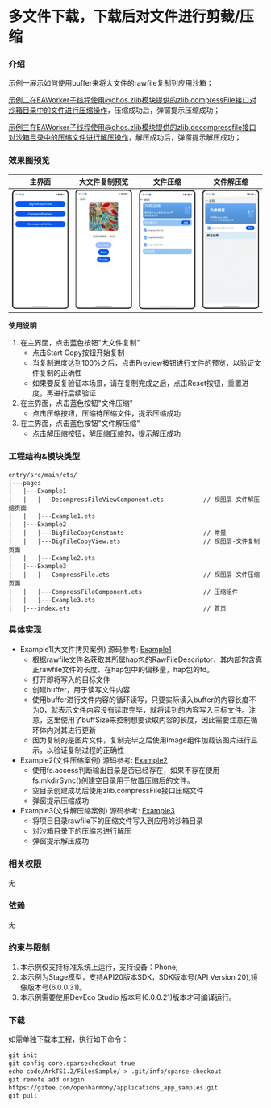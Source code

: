 
# 多文件下载，下载后对文件进行剪裁/压缩

### 介绍
示例一展示如何使用buffer来将大文件的rawfile复制到应用沙箱；

示例二在EAWorker子线程使用@ohos.zlib模块提供的zlib.compressFile接口对沙箱目录中的文件进行压缩操作，压缩成功后，弹窗提示压缩成功；

示例三在EAWorker子线程使用@ohos.zlib模块提供的zlib.decompressfile接口对沙箱目录中的压缩文件进行解压操作，解压成功后，弹窗提示解压成功；

### 效果图预览
| 主界面                                                 |  大文件复制预览 | 文件压缩   |  文件解压缩  |                                                                   
|-------------------------------------------------------|----------------------------------------------------------------------------------------------------------------------------|-------------------------------------------------------------------------|----------------------------------------------------------------------------
| ![main](entry/src/main/resources/base/media/main.png) |  ![bigFileCopy](entry/src/main/resources/base/media/bigFileCopy_3.png) | ![compressFile](entry/src/main/resources/base/media/compressFile_1.png) |  ![deCompressFile](entry/src/main/resources/base/media/decompressFile_1.png) | ![deCompressFile](entry/src/main/resources/base/media/decompressFile_2.png) |

**使用说明**
1. 在主界面，点击蓝色按钮"大文件复制"
    * 点击Start Copy按钮开始复制
	* 当复制进度达到100%之后，点击Preview按钮进行文件的预览，以验证文件复制的正确性
	* 如果要反复验证本场景，请在复制完成之后，点击Reset按钮，重置进度，再进行后续验证
2.  在主界面，点击蓝色按钮"文件压缩"
    * 点击压缩按钮，压缩待压缩文件，提示压缩成功
3.  在主界面，点击蓝色按钮"文件解压缩"
    * 点击解压缩按钮，解压缩压缩包，提示解压成功


### 工程结构&模块类型

   ```
   entry/src/main/ets/
|---pages
|   |---Example1
|   |   |---DecompressFileViewComponent.ets           // 视图层-文件解压缩页面
|   |   |---Example1.ets 
|   |---Example2
|   |   |---BigFileCopyConstants                      // 常量                            
|   |   |---BigFileCopyView.ets                       // 视图层-文件复制页面
|   |   |---Example2.ets
|   |---Example3
|   |   |---CompressFile.ets                          // 视图层-文件压缩页面
|   |   |---CompressFileComponent.ets                 // 压缩组件
|   |   |---Example3.ets 
|   |---index.ets                                     // 首页
   ```

### 具体实现

* Example1(大文件拷贝案例) 源码参考: [Example1](entry/src/main/ets/pages/BigFileCopy)
    *  根据rawfile文件名获取其所属hap包的RawFileDescriptor，其内部包含真正rawfile文件的长度、在hap包中的偏移量，hap包的fd。
	*  打开即将写入的目标文件
	*  创建buffer，用于读写文件内容
	*  使用buffer进行文件内容的循环读写，只要实际读入buffer的内容长度不为0，就表示文件内容没有读取完毕，就将读到的内容写入目标文件。注意，这里使用了buffSize来控制想要读取内容的长度，因此需要注意在循环体内对其进行更新
	*  因为复制的是图片文件，复制完毕之后使用Image组件加载该图片进行显示，以验证复制过程的正确性
* Example2(文件压缩案例) 源码参考: [Example2](entry/src/main/ets/pages/CompressFile)
    * 使用fs.access判断输出目录是否已经存在，如果不存在使用fs.mkdirSync()创建空目录用于放置压缩后的文件。
    * 空目录创建成功后使用zlib.compressFile接口压缩文件
    * 弹窗提示压缩成功
* Example3(文件解压缩案例) 源码参考: [Example3](entry/src/main/ets/pages/DecompressFile)
    * 将项目目录rawfile下的压缩文件写入到应用的沙箱目录
    * 对沙箱目录下的压缩包进行解压
    * 弹窗提示解压成功


### 相关权限

无

### 依赖

无

### 约束与限制

1. 本示例仅支持标准系统上运行，支持设备：Phone;
2. 本示例为Stage模型，支持API20版本SDK，SDK版本号(API Version 20),镜像版本号(6.0.0.31)。
3. 本示例需要使用DevEco Studio 版本号(6.0.0.21)版本才可编译运行。

### 下载

如需单独下载本工程，执行如下命令：

```
git init
git config core.sparsecheckout true
echo code/ArkTS1.2/FilesSample/ > .git/info/sparse-checkout
git remote add origin https://gitee.com/openharmony/applications_app_samples.git
git pull
```